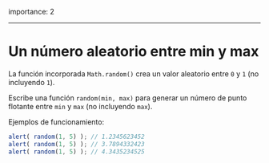 importance: 2

---

# Un número aleatorio entre min y max

La función incorporada `Math.random()` crea un valor aleatorio entre `0` y `1` (no incluyendo `1`).

Escribe una función `random(min, max)` para generar un número de punto flotante entre `min` y `max` (no incluyendo `max`).

Ejemplos de funcionamiento:

```js
alert( random(1, 5) ); // 1.2345623452
alert( random(1, 5) ); // 3.7894332423
alert( random(1, 5) ); // 4.3435234525
```
